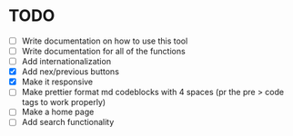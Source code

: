 # TODO

- [ ] Write documentation on how to use this tool
- [ ] Write documentation for all of the functions
- [ ] Add internationalization
- [x] Add nex/previous buttons
- [x] Make it responsive
- [ ] Make prettier format md codeblocks with 4 spaces (pr the pre > code tags to work properly)
- [ ] Make a home page
- [ ] Add search functionality
